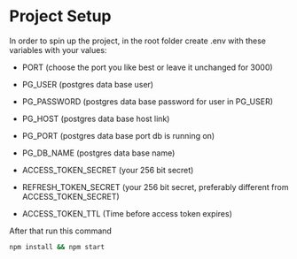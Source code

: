 # Project Setup

In order to spin up the project, in the root folder create .env with these variables with your values:

- PORT (choose the port you like best or leave it unchanged for 3000)

- PG_USER (postgres data base user)
- PG_PASSWORD (postgres data base password for user in PG_USER)
- PG_HOST (postgres data base host link)
- PG_PORT (postgres data base port db is running on)
- PG_DB_NAME (postgres data base name)

- ACCESS_TOKEN_SECRET (your 256 bit secret)
- REFRESH_TOKEN_SECRET (your 256 bit secret, preferably different from ACCESS_TOKEN_SECRET)
- ACCESS_TOKEN_TTL (Time before access token expires)

After that run this command

```bash
npm install && npm start
```
